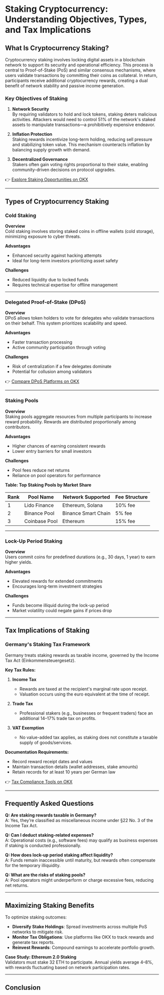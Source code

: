 # Staking Cryptocurrency: Understanding Objectives, Types, and Tax Implications  

## What Is Cryptocurrency Staking?  

Cryptocurrency staking involves locking digital assets in a blockchain network to support its security and operational efficiency. This process is central to Proof-of-Stake (PoS) and similar consensus mechanisms, where users validate transactions by committing their coins as collateral. In return, participants receive additional cryptocurrency rewards, creating a dual benefit of network stability and passive income generation.  

### Key Objectives of Staking  

1. **Network Security**  
   By requiring validators to hold and lock tokens, staking deters malicious activities. Attackers would need to control 51% of the network's staked assets to manipulate transactions—a prohibitively expensive endeavor.  

2. **Inflation Protection**  
   Staking rewards incentivize long-term holding, reducing sell pressure and stabilizing token value. This mechanism counteracts inflation by balancing supply growth with demand.  

3. **Decentralized Governance**  
   Stakers often gain voting rights proportional to their stake, enabling community-driven decisions on protocol upgrades.  

👉 [Explore Staking Opportunities on OKX](https://bit.ly/okx-bonus)  

---

## Types of Cryptocurrency Staking  

### Cold Staking  

**Overview**  
Cold staking involves storing staked coins in offline wallets (cold storage), minimizing exposure to cyber threats.  

**Advantages**  
- Enhanced security against hacking attempts  
- Ideal for long-term investors prioritizing asset safety  

**Challenges**  
- Reduced liquidity due to locked funds  
- Requires technical expertise for offline management  

---

### Delegated Proof-of-Stake (DPoS)  

**Overview**  
DPoS allows token holders to vote for delegates who validate transactions on their behalf. This system prioritizes scalability and speed.  

**Advantages**  
- Faster transaction processing  
- Active community participation through voting  

**Challenges**  
- Risk of centralization if a few delegates dominate  
- Potential for collusion among validators  

👉 [Compare DPoS Platforms on OKX](https://bit.ly/okx-bonus)  

---

### Staking Pools  

**Overview**  
Staking pools aggregate resources from multiple participants to increase reward probability. Rewards are distributed proportionally among contributors.  

**Advantages**  
- Higher chances of earning consistent rewards  
- Lower entry barriers for small investors  

**Challenges**  
- Pool fees reduce net returns  
- Reliance on pool operators for performance  

**Table: Top Staking Pools by Market Share**  

| Rank | Pool Name       | Network Supported | Fee Structure |  
|------|-----------------|-------------------|---------------|  
| 1    | Lido Finance    | Ethereum, Solana  | 10% fee       |  
| 2    | Binance Pool    | Binance Smart Chain| 5% fee        |  
| 3    | Coinbase Pool   | Ethereum          | 15% fee       |  

---

### Lock-Up Period Staking  

**Overview**  
Users commit coins for predefined durations (e.g., 30 days, 1 year) to earn higher yields.  

**Advantages**  
- Elevated rewards for extended commitments  
- Encourages long-term investment strategies  

**Challenges**  
- Funds become illiquid during the lock-up period  
- Market volatility could negate gains if prices drop  

---

## Tax Implications of Staking  

### Germany's Staking Tax Framework  

Germany treats staking rewards as taxable income, governed by the Income Tax Act (Einkommensteuergesetz).  

**Key Tax Rules:**  
1. **Income Tax**  
   - Rewards are taxed at the recipient's marginal rate upon receipt.  
   - Valuation occurs using the euro equivalent at the time of receipt.  

2. **Trade Tax**  
   - Professional stakers (e.g., businesses or frequent traders) face an additional 14–17% trade tax on profits.  

3. **VAT Exemption**  
   - No value-added tax applies, as staking does not constitute a taxable supply of goods/services.  

**Documentation Requirements:**  
- Record reward receipt dates and values  
- Maintain transaction details (wallet addresses, stake amounts)  
- Retain records for at least 10 years per German law  

👉 [Tax Compliance Tools on OKX](https://bit.ly/okx-bonus)  

---

## Frequently Asked Questions  

**Q: Are staking rewards taxable in Germany?**  
A: Yes, they’re classified as miscellaneous income under §22 No. 3 of the Income Tax Act.  

**Q: Can I deduct staking-related expenses?**  
A: Operational costs (e.g., software fees) may qualify as business expenses if staking is conducted professionally.  

**Q: How does lock-up period staking affect liquidity?**  
A: Funds remain inaccessible until maturity, but rewards often compensate for the temporary illiquidity.  

**Q: What are the risks of staking pools?**  
A: Pool operators might underperform or charge excessive fees, reducing net returns.  

---

## Maximizing Staking Benefits  

To optimize staking outcomes:  
- **Diversify Stake Holdings**: Spread investments across multiple PoS networks to mitigate risk.  
- **Monitor Tax Obligations**: Use platforms like OKX to track rewards and generate tax reports.  
- **Reinvest Rewards**: Compound earnings to accelerate portfolio growth.  

**Case Study: Ethereum 2.0 Staking**  
Validators must stake 32 ETH to participate. Annual yields average 4–8%, with rewards fluctuating based on network participation rates.  

---

## Conclusion  

